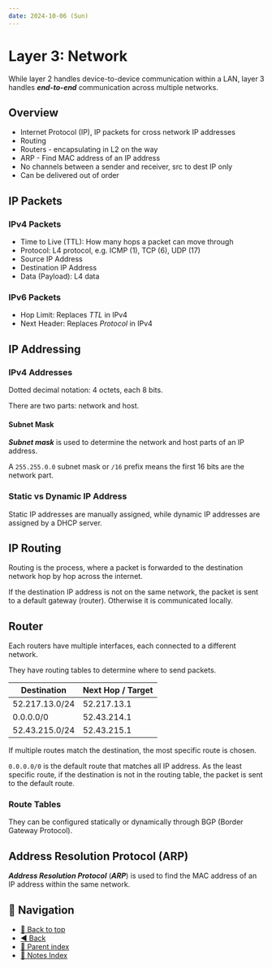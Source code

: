 ```yaml
---
date: 2024-10-06 (Sun)
---
```


# Layer 3: Network

While layer 2 handles device-to-device communication within a LAN, layer 3
handles **_end-to-end_** communication across multiple networks.

## Overview

- Internet Protocol (IP), IP packets for cross network IP addresses
- Routing
- Routers - encapsulating in L2 on the way
- ARP - Find MAC address of an IP address
- No channels between a sender and receiver, src to dest IP only
- Can be delivered out of order

## IP Packets

### IPv4 Packets

- Time to Live (TTL): How many hops a packet can move through
- Protocol: L4 protocol, e.g. ICMP (1), TCP (6), UDP (17)
- Source IP Address
- Destination IP Address
- Data (Payload): L4 data

### IPv6 Packets

- Hop Limit: Replaces _TTL_ in IPv4
- Next Header: Replaces _Protocol_ in IPv4

## IP Addressing

### IPv4 Addresses

Dotted decimal notation: 4 octets, each 8 bits.

There are two parts: network and host.

#### Subnet Mask

**_Subnet mask_** is used to determine the network and host parts of an IP
address.

A `255.255.0.0` subnet mask or `/16` prefix means the first 16 bits are the
network part.

### Static vs Dynamic IP Address

Static IP addresses are manually assigned, while dynamic IP addresses are
assigned by a DHCP server.

## IP Routing

Routing is the process, where a packet is forwarded to the destination network
hop by hop across the internet.

If the destination IP address is not on the same network, the packet is sent to
a default gateway (router). Otherwise it is communicated locally.

## Router

Each routers have multiple interfaces, each connected to a different network.

They have routing tables to determine where to send packets.

| Destination    | Next Hop / Target |
| -------------- | ----------------- |
| 52.217.13.0/24 | 52.217.13.1       |
| 0.0.0.0/0      | 52.43.214.1       |
| 52.43.215.0/24 | 52.43.215.1       |

If multiple routes match the destination, the most specific route is chosen.

`0.0.0.0/0` is the default route that matches all IP address. As the least
specific route, if the destination is not in the routing table, the packet is
sent to the default route.

### Route Tables

They can be configured statically or dynamically through BGP (Border Gateway
Protocol).

## Address Resolution Protocol (ARP)

**_Address Resolution Protocol_** (**_ARP_**) is used to find the MAC address of
an IP address within the same network.

## 🧭 Navigation

- [🔼 Back to top](#layer-3-network)
- [◀️ Back](osi-7-layer-model.md)
- [🔖 Parent index](../../../index.md)
- [📑 Notes Index](../../../index.md)
